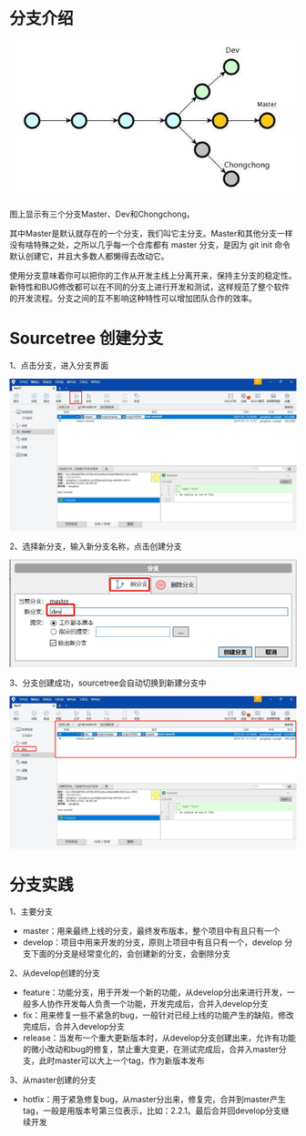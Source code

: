 # 分支介绍

![avator](./img/branch/branch-1.jpg)  

图上显示有三个分支Master、Dev和Chongchong。  

其中Master是默认就存在的一个分支，我们叫它主分支。Master和其他分支一样没有啥特殊之处，之所以几乎每一个仓库都有 master 分支，是因为 git init 命令默认创建它，并且大多数人都懒得去改动它。  

使用分支意味着你可以把你的工作从开发主线上分离开来，保持主分支的稳定性。新特性和BUG修改都可以在不同的分支上进行开发和测试，这样规范了整个软件的开发流程。分支之间的互不影响这种特性可以增加团队合作的效率。  

# Sourcetree 创建分支
1、点击分支，进入分支界面  

![avator](./img/branch/branch-2.jpg)  

2、选择新分支，输入新分支名称，点击创建分支  

![avator](./img/branch/branch-3.jpg)  

3、分支创建成功，sourcetree会自动切换到新建分支中  

![avator](./img/branch/branch-4.jpg)  

# 分支实践

1、主要分支  
* master：用来最终上线的分支，最终发布版本，整个项目中有且只有一个  
* develop：项目中用来开发的分支，原则上项目中有且只有一个，develop 分支下面的分支是经常变化的，会创建新的分支，会删除分支  

2、从develop创建的分支
* feature：功能分支，用于开发一个新的功能，从develop分出来进行开发，一般多人协作开发每人负责一个功能，开发完成后，合并入develop分支  
* fix：用来修复一些不紧急的bug，一般针对已经上线的功能产生的缺陷，修改完成后，合并入develop分支  
* release：当发布一个重大更新版本时，从develop分支创建出来，允许有功能的微小改动和bug的修复，禁止重大变更，在测试完成后，合并入master分支，此时master可以大上一个tag，作为新版本发布  

3、从master创建的分支  
* hotfix：用于紧急修复bug，从master分出来，修复完，合并到master产生tag，一般是用版本号第三位表示，比如：2.2.1。最后合并回develop分支继续开发
